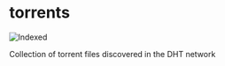 torrents 
========
![Indexed](https://img.shields.io/badge/indexed-44452-blue)

Collection of torrent files discovered in the DHT network
